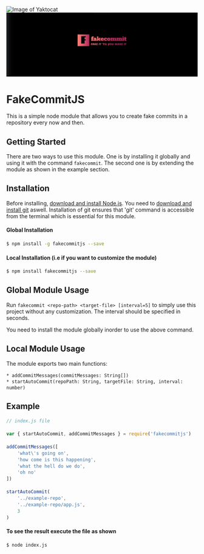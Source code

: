 ![Image of Yaktocat](https://octodex.github.com/images/yaktocat.png)
![logo](https://raw.githubusercontent.com/abelaa/FakeCommitJS/master/images/logo_image.png)

# FakeCommitJS

This is a simple node module that allows you to create fake commits
in a repository every now and then.

## Getting Started

There are two ways to use this module. One is by installing it globally and using
it with the command `fakecommit`. The second one is by extending the module as shown in the
example section.

## Installation

Before installing, [download and install Node.js](https://nodejs.org/en/download/).
You need to [download and install git](https://git-scm.com/downloads) aswell. 
Installation of git ensures that 'git' command is accessible from the terminal which 
is essential for this module.

#### Global Installation

```bash
$ npm install -g fakecommitjs --save
```

#### Local Installation (i.e if you want to customize the module)

```bash
$ npm install fakecommitjs --save
```

## Global Module Usage

Run `fakecommit <repo-path> <target-file> [interval=5]` to simply use
this project without any customization. The interval should be specified in seconds.

You need to install the module globally inorder to use the above command.

## Local Module Usage

The module exports two main functions:

	* addCommitMessages(commitMessages: String[])
	* startAutoCommit(repoPath: String, targetFile: String, interval: number)

## Example

```javascript
// index.js file

var { startAutoCommit, addCommitMessages } = require('fakecommitjs')

addCommitMessages([
	'what\'s going on',
	'how come is this happening',
	'what the hell do we do',
	'oh no'
])

startAutoCommit(
	'../example-repo',
	'../example-repo/app.js',
	3
)
```

#### To see the result execute the file as shown

```bash
$ node index.js
```